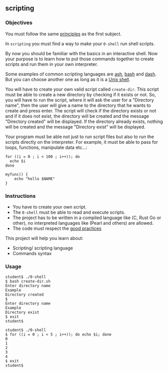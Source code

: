 ## scripting

### Objectives

You must follow the same [principles](https://public.01-edu.org/subjects/0-shell/) as the first subject.

In `scripting` you must find a way to make your `0-shell` run shell scripts.

By now you should be familiar with the basics in an interactive shell. Now your purpose is to learn how to put those commands together to create scripts and run them in your own interpreter.

Some examples of common scripting languages are [ash](https://en.wikipedia.org/wiki/Almquist_shell), [bash](https://en.wikipedia.org/wiki/Bash_(Unix_shell)) and [dash](https://wiki.archlinux.org/index.php/Dash). But you can choose another one as long as it is a [Unix shell](https://en.wikipedia.org/wiki/Unix_shell).

You will have to create your own valid script called `create-dir`. This script must be able to create a new directory by checking if it exists or not. So, you will have to run the script, where it will ask the user for a "Directory name", then the user will give a name to the directory that he wants to create and press enter. The script will check if the directory exists or not and if it does not exist, the directory will be created and the message "Directory created" will be displayed. If the directory already exists, nothing will be created and the message "Directory exist" will be displayed.

Your program must be able not just to run script files but also to run the scripts directly on the interpreter. For example, it must be able to pass for loops, functions, manipulate data etc...:

```
for ((i = 0 ; i < 100 ; i++)); do
  echo $i
done
```

```
myfunc() {
    echo "hello $NAME"
}
```

### Instructions

- You have to create your own script.
- The `0-shell` must be able to read and execute scripts.
- The project has to be written in a compiled language like (C, Rust Go or other), no interpreted languages like (Pearl and others) are allowed.
- The code must respect the [good practices](https://public.01-edu.org/subjects/good-practices/)

This project will help you learn about:

- Scripting/ scripting language
- Commands syntax

### Usage

```
student$ ./0-shell
$ bash create-dir.sh
Enter directory name
Example
Directory created
$
Enter directory name
Example
Directory exist
$ exit
student$
```

```
student$ ./0-shell
$ for ((i = 0 ; i < 5 ; i++)); do echo $i; done
0
1
2
3
4
$ exit
student$
```
